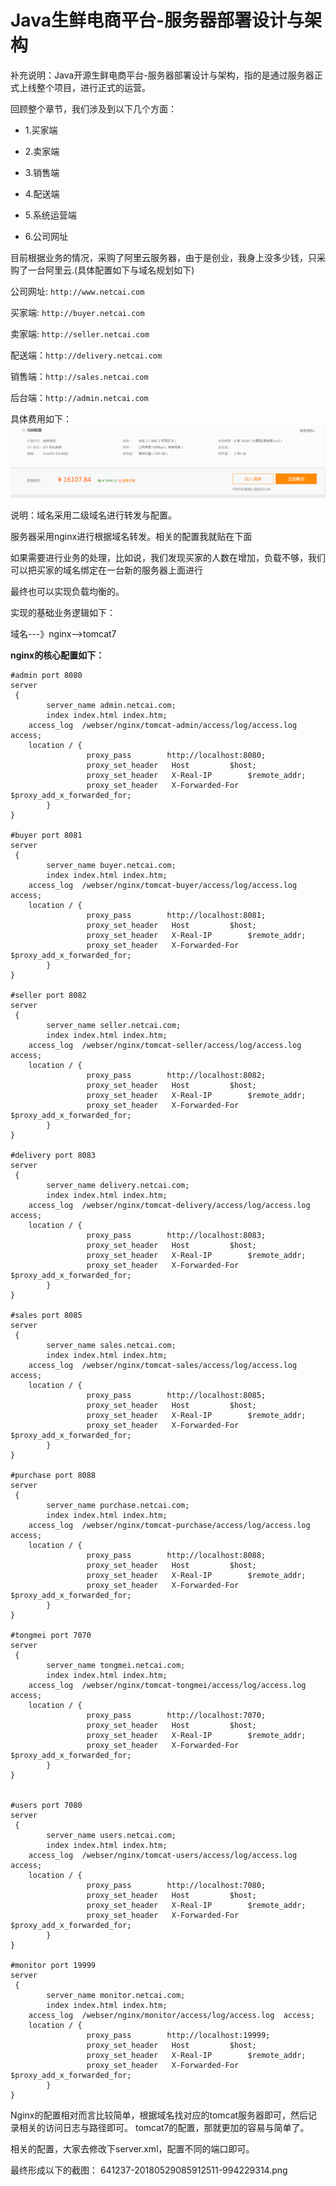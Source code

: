 # Java生鲜电商平台-服务器部署设计与架构

补充说明：Java开源生鲜电商平台-服务器部署设计与架构，指的是通过服务器正式上线整个项目，进行正式的运营。

回顾整个章节，我们涉及到以下几个方面：

* 1.买家端

* 2.卖家端

* 3.销售端

* 4.配送端

* 5.系统运营端

* 6.公司网址

目前根据业务的情况，采购了阿里云服务器，由于是创业，我身上没多少钱，只采购了一台阿里云.(具体配置如下与域名规划如下)

公司网址: `http://www.netcai.com`

买家端:  `http://buyer.netcai.com`

卖家端:  `http://seller.netcai.com`

配送端：`http://delivery.netcai.com`

销售端：`http://sales.netcai.com`

后台端：`http://admin.netcai.com`

具体费用如下：
![](/static/image/641237-20180529085209332-1810363843.png)
 
说明：域名采用二级域名进行转发与配置。

服务器采用nginx进行根据域名转发。相关的配置我就贴在下面

如果需要进行业务的处理，比如说，我们发现买家的人数在增加，负载不够，我们可以把买家的域名绑定在一台新的服务器上面进行

最终也可以实现负载均衡的。

实现的基础业务逻辑如下：

域名---》nginx-->tomcat7

**nginx的核心配置如下：**


```
#admin port 8080
server
 {
        server_name admin.netcai.com;
        index index.html index.htm;
    access_log  /webser/nginx/tomcat-admin/access/log/access.log  access;
    location / {
                 proxy_pass        http://localhost:8080;
                 proxy_set_header   Host         $host;
                 proxy_set_header   X-Real-IP        $remote_addr;
                 proxy_set_header   X-Forwarded-For  $proxy_add_x_forwarded_for;
        }
}

#buyer port 8081
server 
 {
        server_name buyer.netcai.com;
        index index.html index.htm;
    access_log  /webser/nginx/tomcat-buyer/access/log/access.log  access;
    location / {
                 proxy_pass        http://localhost:8081;
                 proxy_set_header   Host         $host;
                 proxy_set_header   X-Real-IP        $remote_addr;
                 proxy_set_header   X-Forwarded-For  $proxy_add_x_forwarded_for;
        }
}

#seller port 8082
server
 {
        server_name seller.netcai.com;
        index index.html index.htm;
    access_log  /webser/nginx/tomcat-seller/access/log/access.log  access;
    location / {
                 proxy_pass        http://localhost:8082;
                 proxy_set_header   Host         $host;
                 proxy_set_header   X-Real-IP        $remote_addr;
                 proxy_set_header   X-Forwarded-For  $proxy_add_x_forwarded_for;
        }
}

#delivery port 8083
server
 {
        server_name delivery.netcai.com;
        index index.html index.htm;
    access_log  /webser/nginx/tomcat-delivery/access/log/access.log  access;
    location / {
                 proxy_pass        http://localhost:8083;
                 proxy_set_header   Host         $host;
                 proxy_set_header   X-Real-IP        $remote_addr;
                 proxy_set_header   X-Forwarded-For  $proxy_add_x_forwarded_for;
        }
}

#sales port 8085
server
 {
        server_name sales.netcai.com;
        index index.html index.htm;
    access_log  /webser/nginx/tomcat-sales/access/log/access.log  access;
    location / {
                 proxy_pass        http://localhost:8085;
                 proxy_set_header   Host         $host;
                 proxy_set_header   X-Real-IP        $remote_addr;
                 proxy_set_header   X-Forwarded-For  $proxy_add_x_forwarded_for;
        }
}

#purchase port 8088
server
 {
        server_name purchase.netcai.com;
        index index.html index.htm;
    access_log  /webser/nginx/tomcat-purchase/access/log/access.log  access;
    location / {
                 proxy_pass        http://localhost:8088;
                 proxy_set_header   Host         $host;
                 proxy_set_header   X-Real-IP        $remote_addr;
                 proxy_set_header   X-Forwarded-For  $proxy_add_x_forwarded_for;
        }
}

#tongmei port 7070
server
 {
        server_name tongmei.netcai.com;
        index index.html index.htm;
    access_log  /webser/nginx/tomcat-tongmei/access/log/access.log  access;
    location / {
                 proxy_pass        http://localhost:7070;
                 proxy_set_header   Host         $host;
                 proxy_set_header   X-Real-IP        $remote_addr;
                 proxy_set_header   X-Forwarded-For  $proxy_add_x_forwarded_for;
        }
}


#users port 7080
server
 {
        server_name users.netcai.com;
        index index.html index.htm;
    access_log  /webser/nginx/tomcat-users/access/log/access.log  access;
    location / {
                 proxy_pass        http://localhost:7080;
                 proxy_set_header   Host         $host;
                 proxy_set_header   X-Real-IP        $remote_addr;
                 proxy_set_header   X-Forwarded-For  $proxy_add_x_forwarded_for;
        }
}

#monitor port 19999
server
 {
        server_name monitor.netcai.com;
        index index.html index.htm;
    access_log  /webser/nginx/monitor/access/log/access.log  access;
    location / {
                 proxy_pass        http://localhost:19999;
                 proxy_set_header   Host         $host;
                 proxy_set_header   X-Real-IP        $remote_addr;
                 proxy_set_header   X-Forwarded-For  $proxy_add_x_forwarded_for;
        }
}
```
Nginx的配置相对而言比较简单，根据域名找对应的tomcat服务器即可，然后记录相关的访问日志与路径即可。
tomcat7的配置，那就更加的容易与简单了。

相关的配置，大家去修改下server.xml，配置不同的端口即可。

最终形成以下的截图：
641237-20180529085912511-994229314.png
